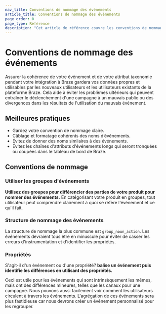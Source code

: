 ```yaml
---
nav_title: Conventions de nommage des événements
article_title: Conventions de nommage des événements
page_order: 0
page_type: Référence
description: "Cet article de référence couvre les conventions de nommage des événements et les meilleures pratiques."
---
```


# Conventions de nommage des événements

Assurer la cohérence de votre événement et de votre attribut taxonomie pendant votre intégration à Braze gardera vos données propres et utilisables par les nouveaux utilisateurs et les utilisateurs existants de la plateforme Braze. Cela aide à éviter les problèmes ultérieurs qui peuvent entraîner le déclenchement d'une campagne à un mauvais public ou des divergences dans les résultats de l'utilisation du mauvais événement.

## Meilleures pratiques

- Gardez votre convention de nommage claire.
- Câblage et formatage cohérents des noms d’événements.
- Évitez de donner des noms similaires à des événements.
- Évitez les chaînes d'attributs d'événements longs qui seront tronquées ou coupées dans le tableau de bord de Braze.

## Conventions de nommage

### Utiliser les groupes d'événements

__Utilisez des groupes pour différencier des parties de votre produit pour nommer des événements.__ En catégorisant votre produit en groupes, tout utilisateur peut comprendre clairement à quoi se réfère l'événement et ce qu'il fait.

### Structure de nommage des événements

La structure de nommage la plus commune est `group_noun_action`. Les événements devraient tous être en minuscule pour éviter de casser les erreurs d'instrumentation et d'identifier les propriétés.

### Propriétés

S'agit-il d'un événement ou d'une propriété? __balise un événement puis identifie les différences en utilisant des propriétés.__

Ceci est utile pour les événements qui sont intrinsèquement les mêmes, mais ont des différences mineures, telles que les canaux pour une campagne. Nous pouvons aussi facilement voir comment les utilisateurs circulent à travers les événements. L'agrégation de ces événements sera plus fastidieuse car nous devrons créer un événement personnalisé pour les regrouper.
